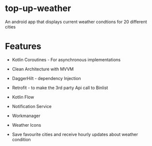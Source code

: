 # top-up-weather

An android app that displays current weather condtions for 20 different cities

# Features
* Kotlin Coroutines - For asynchronous implementations

* Clean Architecture with MVVM

* DaggerHilt - dependency Injection

* Retrofit - to make the 3rd party Api call to Binlist

* Kotlin Flow

* Notification Service

* Workmanager

* Weather Icons

* Save favourite cities and receive hourly updates about weather condition
